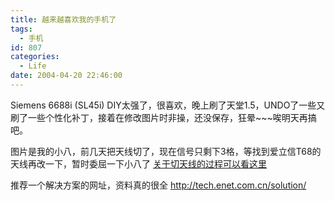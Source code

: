 ```yaml
---
title: 越来越喜欢我的手机了
tags:
  - 手机
id: 807
categories:
  - Life
date: 2004-04-20 22:46:00
---
```


Siemens 6688i (SL45i)
DIY太强了，很喜欢，晚上刷了天堂1.5，UNDO了一些又刷了一些个性化补丁，接着在修改图片时非操，还没保存，狂晕~~~唉明天再搞吧。

图片是我的小八，前几天把天线切了，现在信号只剩下3格，等找到爱立信T68的天线再改一下，暂时委屈一下小八了
[关于切天线的过程可以看这里](http://bbs.dbsjw.com/dispbbs.asp?BoardID=35&ID=25904)

推荐一个解决方案的网址，资料真的很全
http://tech.enet.com.cn/solution/